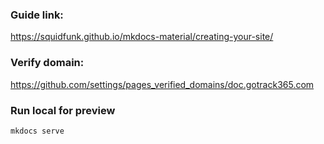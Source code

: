 
### Guide link: 

https://squidfunk.github.io/mkdocs-material/creating-your-site/

### Verify domain:
https://github.com/settings/pages_verified_domains/doc.gotrack365.com


### Run local for preview
```
mkdocs serve
```
